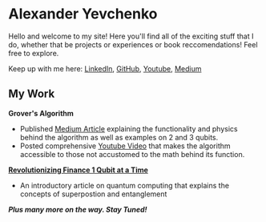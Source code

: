 # Alexander Yevchenko

Hello and welcome to my site! 
Here you'll find all of the exciting stuff that I do, whether that be projects or experiences or book reccomendations! Feel free to explore.

Keep up with me here: [LinkedIn](https://www.linkedin.com/in/alexander-yevchenko-1334291b3/), [GitHub](https://github.com/alexyev), [Youtube](https://www.youtube.com/channel/UCRD_fhqKNaTI8TGliToviGA), [Medium](https://medium.com/@alexanderyevchenko)

## My Work

**Grover's Algorithm** 
* Published [Medium Article](https://medium.com/visionary-hub/what-exactly-is-grovers-algorithm-a8f5dce1e1b3) explaining the functionality and physics behind the algorithm as well as examples on 2 and 3 qubits. 
* Posted comprehensive [Youtube Video](https://www.youtube.com/watch?v=ZmB90cPPwAE) that makes the algorithm accessible to those not accustomed to the math behind its function.

**[Revolutionizing Finance 1 Qubit at a Time](https://medium.com/studentsxstudents/revolutionizing-finance-1-qubit-at-a-time-5758f82243bb)**
* An introductory article on quantum computing that explains the concepts of superpostion and entanglement

***Plus many more on the way. Stay Tuned!***